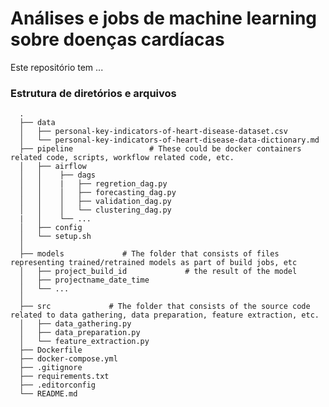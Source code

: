 # Análises e jobs de machine learning sobre doenças cardíacas

Este repositório tem ...


### Estrutura de diretórios e arquivos
      .
      ├── data
      │   ├── personal-key-indicators-of-heart-disease-dataset.csv
      │   └── personal-key-indicators-of-heart-disease-data-dictionary.md
      ├── pipeline                 # These could be docker containers related code, scripts, workflow related code, etc.
      │   ├── airflow
      │   │    ├── dags
      │   │    |   ├── regretion_dag.py
      │   │    │   ├── forecasting_dag.py
      │   │    │   ├── validation_dag.py
      │   │    │   └── clustering_dag.py
      |   │    └── ...
      │   ├── config
      │   └── setup.sh
      │
      ├── models             # The folder that consists of files representing trained/retrained models as part of build jobs, etc
      │   ├── project_build_id             # the result of the model
      │   ├── projectname_date_time             
      │   └── ...
      │
      ├── src             # The folder that consists of the source code related to data gathering, data preparation, feature extraction, etc.
      │   ├── data_gathering.py
      │   ├── data_preparation.py             
      │   └── feature_extraction.py
      ├── Dockerfile
      ├── docker-compose.yml
      ├── .gitignore
      ├── requirements.txt
      ├── .editorconfig
      └── README.md
      

